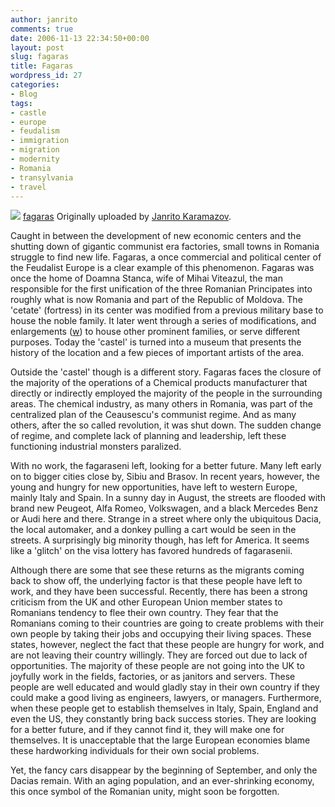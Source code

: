 ```yaml
---
author: janrito
comments: true
date: 2006-11-13 22:34:50+00:00
layout: post
slug: fagaras
title: Fagaras
wordpress_id: 27
categories:
- Blog
tags:
- castle
- europe
- feudalism
- immigration
- migration
- modernity
- Romania
- transylvania
- travel
---
```


[![](http://static.flickr.com/112/268959247_ce692edd15_m.jpg)](http://www.flickr.com/photos/janrito/268959247/)
[fagaras](http://www.flickr.com/photos/janrito/268959247/)
Originally uploaded by [Janrito Karamazov](http://www.flickr.com/people/janrito/).



Caught in between the development of new economic centers and the shutting down of gigantic communist era factories, small towns in Romania struggle to find new life. Fagaras, a once commercial and political center of the Feudalist Europe is a clear example of this phenomenon. Fagaras was once the home of Doamna Stanca, wife of Mihai Viteazul, the man responsible for the first unification of the three Romanian Principates into roughly what is now Romania and part of the Republic of Moldova. The 'cetate' (fortress) in its center was modified from a previous military base to house the noble family. It later went through a series of modifications, and enlargements ([w](http://en.wikipedia.org/wiki/F%C4%83g%C4%83ra%C5%9F)) to house other prominent families, or serve different purposes. Today the 'castel' is turned into a museum that presents the history of the location and a few pieces of important artists of the area.

<!-- more -->Outside the 'castel' though is a different story. Fagaras faces the closure of the majority of the operations of a Chemical products manufacturer that directly or indirectly employed the majority of the people in the surrounding areas. The chemical industry, as many others in Romania, was part of the centralized plan of the Ceausescu's communist regime. And as many others, after the so called revolution, it was shut down. The sudden change of regime, and complete lack of planning and leadership, left these functioning industrial monsters paralized.

With no work, the fagaraseni left, looking for a better future. Many left early on to bigger cities close by, Sibiu and Brasov. In recent years, however, the young and hungry for new opportunities, have left to western Europe, mainly Italy and Spain. In a sunny day in August, the streets are flooded with brand new Peugeot, Alfa Romeo, Volkswagen, and a black Mercedes Benz or Audi here and there. Strange in a street where only the ubiquitous Dacia, the local automaker, and a donkey pulling a cart would be seen in the streets. A surprisingly big minority though, has left for America. It seems like a 'glitch' on the visa lottery has favored hundreds of fagarasenii.

Although there are some that see these returns as the migrants coming back to show off, the underlying factor is that these people have left to work, and they have been successful. Recently, there has been a strong criticism from the UK and other European Union member states to Romanians tendency to flee their own country. They fear that the Romanians coming to their countries are going to create problems with their own people by taking their jobs and occupying their living spaces. These states, however, neglect the fact that these people are hungry for work, and are not leaving their country willingly. They are forced out due to lack of opportunities. The majority of these people are not going into the UK to joyfully work in the fields, factories, or as janitors and servers.  These people are well educated and would gladly stay in their own country if they could make a good living as engineers, lawyers, or managers. Furthermore, when these people get to establish themselves in Italy, Spain, England and even the US, they constantly bring back success stories. They are looking for a better future, and if they cannot find it, they will make one for themselves. It is unacceptable that the large European economies blame these hardworking individuals for their own social problems.

Yet, the fancy cars disappear by the beginning of September, and only the Dacias remain.  With an aging population, and an ever-shrinking economy, this once symbol of the Romanian unity, might soon be forgotten.

